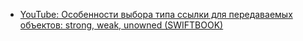 - [YouTube: Особенности выбора типа ссылки для передаваемых объектов: strong, weak, unowned (SWIFTBOOK)](https://www.youtube.com/watch?v=q1OFkTfi7d4) 